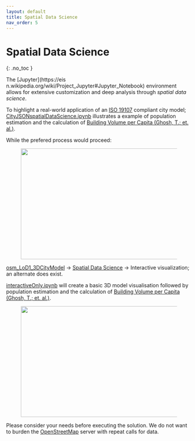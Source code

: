 ```yaml
---
layout: default
title: Spatial Data Science
nav_order: 5
---
```


# Spatial Data Science
{: .no_toc }

The [Jupyter](https://eis n.wikipedia.org/wiki/Project_Jupyter#Jupyter_Notebook) environment allows for extensive customization and deep analysis through *spatial data science*.

To highlight a real-world application of an [ISO 19107](https://www.iso.org/standard/66175.html) compliant city model; [CityJSONspatialDataScience.ipynb](https://github.com/AdrianKriger/osm_LoD1_3DCityModel/blob/main/village_campus/CityJSONspatialDataScience.ipynb) illustrates a example of population estimation and the calculation of [Building Volume per Capita (Ghosh, T.; et. al.)](https://www.frontiersin.org/articles/10.3389/frsc.2020.00037/full).

While the prefered process would proceed: 

<figure><center>
  <img src="{{site.baseurl | prepend: site.url}}/img/flow1.png" style="width: 800px; height: 300px; border: 0px">
</center></figure> 

[osm_LoD1_3DCityModel](https://adriankriger.github.io/osm_LoD1_3DCityModel/) -> [Spatial Data Science](https://github.com/AdrianKriger/osm_LoD1_3DCityModel/blob/main/village_campus/CityJSONspatialDataScience.ipynb) -> Interactive visualization; an alternate does exist. 

[interactiveOnly.ipynb](https://github.com/AdrianKriger/osm_LoD1_3DCityModel/blob/main/village_campus/interactiveOnly.ipynb) will create a basic 3D model visualisation followed by population estimation and the calculation of [Building Volume per Capita (Ghosh, T.; et. al.)](https://www.frontiersin.org/articles/10.3389/frsc.2020.00037/full).

<figure><center>
  <img src="{{site.baseurl | prepend: site.url}}/img/flow2.png" style="width: 800px; height: 300px; border: 0px">
</center></figure> 

Please consider your needs before executing the solution. We do not want to burden the [OpenStreetMap](https://www.openstreetmap.org/#map=5/-28.676/24.677) server with repeat calls for data. 

